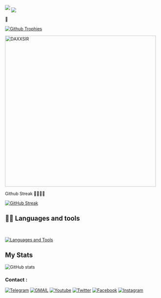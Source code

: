 
<img src="https://readme-typing-svg.herokuapp.com?color=FF0000&width=420&lines=Hi,+  +WORLD">


<!--
**DAXXSIR/DAXXSIR** is a  _special_  repository because its `README.md` (this file) appears on your GitHub profile.



<p align="center">
    <b>ss</b><br>
 -->    <img align="middle" src="https://profile-counter.glitch.me/DAXXSIR/count.svg" />
</p>
<!---
DAXXSIR/DAXXSIR is a  special  repository because its `README.md` (this file) appears on your GitHub profile.
You can click the Preview link to take a look at your changes.
--->


  [![Github Trophies](https://github-profile-trophy.vercel.app/?username=DAXXSIR&theme=transparent&no-bg=true&margin-w=15&margin-h=10&row=1&column=6&count_private=true)](https://DAXXSIR.me)
  

<p><img width="494" align="center" src="https://github-readme-stats.vercel.app/api/top-langs?username=DAXXSIR&show_icons=true&locale=en&layout=compact" alt="DAXXSIR" /></p>


Github Streak 

  [![GitHub Streak](https://streak-stats.demolab.com?user=DAXXSIR&theme=radical&border_radius=5&date_format=j%20M%5B%20Y%5D&fire=FF8100)](https://DAXXSIR.me)

##  Languages and tools
</br>

[![Languages and Tools](https://skillicons.dev/icons?i=androidstudio,bash,vscode,docker,git,github,linux,heroku,arduino,redis,mongodb,java,html,py,c,ts,js,deno,flutter,fastapi&perline=10)](https://daxxsir.me)



## My Stats
![ GitHub stats](https://github-readme-stats.vercel.app/api?username=DAXXSIR&show_icons=true&theme=radical)

### Contact :
<a href="https://t.me/AWCODE3"><img title="Telegram" src="https://img.shields.io/badge/Telegram-%23000000.svg?&style=for-the-badge&logo=telegram&logoColor=61DAFB"></a>
<a href="https://mail.google.com/mail/?view=cm&fs=1&to=aw.coode@gmail.com"><img title="GMAIL" src="https://img.shields.io/badge/Gmail-D14836?style=for-the-badge&logo=gmail&logoColor=white"></a>
<a href="https://youtube.com/@A_W_C"><img title="Youtube" src="https://img.shields.io/badge/youtube-%230077B5.svg?&style=for-the-badge&logo=youtube&logoColor=white"></a>
<a href="https://twitter.com/"><img title="Twitter" src="https://img.shields.io/badge/Twitter-12100E?style=for-the-badge&logo=twitter&logoColor=white"></a>
<a href="https://facebook.com/"><img title="Facebook" src="https://img.shields.io/badge/facebook-%231877F2.svg?&style=for-the-badge&logo=facebook&logoColor=white"></a>
<a href="https://instagram.com/uxxky"><img title="Instagram" src="https://img.shields.io/badge/instagram-%23E4405F.svg?&style=for-the-badge&logo=instagram&logoColor=white"></a>

